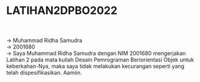 # LATIHAN2DPBO2022
<br>
<br>
-> Muhammad Ridha Samudra
<br>
-> 2001680
<br>
-> Saya Muhammad Ridha Samudra dengan NIM 2001680 mengerjakan Latihan 2 pada mata kuliah Desain Pemrograman Beriorientasi Objek
untuk keberkahan-Nya, maka saya tidak melakukan kecurangan seperti yang telah dispesifikasikan. Aamiin.
<br>
<br>
